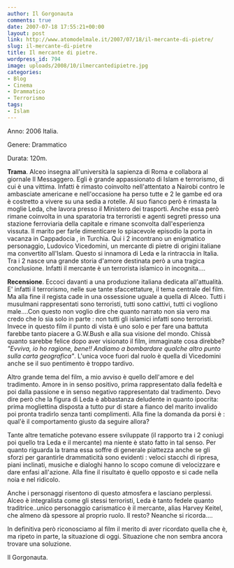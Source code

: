 ```yaml
---
author: Il Gorgonauta
comments: true
date: 2007-07-18 17:55:21+00:00
layout: post
link: http://www.atomodelmale.it/2007/07/18/il-mercante-di-pietre/
slug: il-mercante-di-pietre
title: Il mercante di pietre.
wordpress_id: 794
image: uploads/2008/10/ilmercantedipietre.jpg
categories:
- Blog
- Cinema
- Drammatico
- Terrorismo
tags:
- Islam
---
```


Anno: 2006 Italia.

Genere: Drammatico

Durata: 120m.

**Trama**. Alceo insegna all'università la sapienza di Roma e collabora al giornale Il Messaggero. Egli è grande appassionato di Islam e terrorismo, di cui è una vittima. Infatti è rimasto coinvolto nell'attentato a Nairobi contro le ambasciate americane e nell'occasione ha perso tutte e 2 le gambe ed ora è costretto a vivere su una sedia a rotelle. Al suo fianco però è rimasta la moglie Leda, che lavora presso il Ministero dei trasporti. Anche essa però rimane coinvolta in una sparatoria tra terroristi e agenti segreti presso una stazione ferroviaria della capitale e rimane sconvolta dall'esperienza vissuta. Il marito per farle dimenticare lo spiacevole episodio la porta in vacanza in Cappadocia , in Turchia. Qui i 2 incontrano un enigmatico personaggio, Ludovico Vicedomini, un mercante di pietre di origini italiane ma convertito all'Islam. Questo si innamora di Leda e la rintraccia in Italia. Tra i 2 nasce una grande storia d'amore destinata però a una tragica conclusione. Infatti il mercante è un terrorista islamico in incognita....

**Recensione**. Eccoci davanti a una produzione italiana dedicata all'attualità. E' infatti il terrorismo, nelle sue tante sfaccettature, il tema centrale del film. Ma alla fine il regista cade in una ossessione uguale a quella di Alceo. Tutti i musulmani rappresentati sono terroristi, tutti sono cattivi, tutti ci vogliono male....Con questo non voglio dire che quanto narrato non sia vero ma credo che lo sia solo in parte : non tutti gli islamici infatti sono terroristi. Invece in questo film il punto di vista è uno solo e per fare una battuta farebbe tanto piacere a G.W.Bush e alla sua visione del mondo. Chissà quanto sarebbe felice dopo aver visionato il film, immaginate cosa direbbe? _"Evviva, io ho ragione, bene!! Andiamo a bombardare qualche altro punto sulla carta geografica"_. L'unica voce fuori dal ruolo è quella di Vicedomini anche se il suo pentimento è troppo tardivo.

Altro grande tema del film, a mio avviso è quello dell'amore e del tradimento. Amore in in senso positivo, prima rappresentato dalla fedeltà e poi dalla passione e in senso negativo rappresentato dal tradimento. Devo dire però che la figura di Leda è abbastanza deludente in quanto ipocrita: prima mogliettina disposta a tutto pur di stare a fianco del marito invalido poi pronta tradirlo senza tanti complimenti. Alla fine la domanda da porsi è : qual'è il comportamento giusto da seguire allora?

Tante altre tematiche potevano essere sviluppate (il rapporto tra i 2 coniugi poi quello tra Leda e il mercante) ma niente è stato fatto in tal senso. Per quanto riguarda la trama essa soffre di generale piattezza anche se gli sforzi per garantirle drammaticità sono evidenti : veloci stacchi di ripresa, piani inclinati, musiche e dialoghi hanno lo scopo comune di velocizzare e dare enfasi all'azione. Alla fine il risultato è quello opposto e si cade nella noia e nel ridicolo.

Anche i personaggi risentono di questo atmosfera  e lasciano perplessi. Alceo è integralista come gli stessi terroristi, Leda è tanto fedele quanto traditrice..unico personaggio carismatico è il mercante, alias Harvey Keitel, che almeno dà spessore al proprio ruolo. Il resto? Neanche si ricorda....

In definitiva però riconosciamo al film il merito di aver ricordato quella che è, ma ripeto in parte, la situazione di oggi. Situazione che non sembra ancora trovare una soluzione.

Il Gorgonauta.
